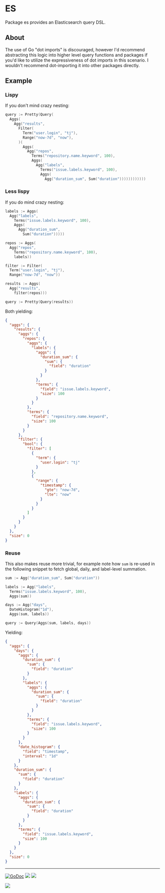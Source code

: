# ES

Package es provides an Elasticsearch query DSL.

## About

The use of Go "dot imports" is discouraged, however I'd recommend abstracting this logic into higher level query functions and packages if you'd like to utilize the expressiveness of dot imports in this scenario. I wouldn't recommend dot-importing it into other packages directly.

## Example

### Lispy

If you don't mind crazy nesting:

```go
query := Pretty(Query(
  Aggs(
    Agg("results",
      Filter(
        Term("user.login", "tj"),
        Range("now-7d", "now"),
      )(
        Aggs(
          Agg("repos",
            Terms("repository.name.keyword", 100),
            Aggs(
              Agg("labels",
                Terms("issue.labels.keyword", 100),
                Aggs(
                  Agg("duration_sum", Sum("duration"))))))))))))
```

### Less lispy

If you do mind crazy nesting:

```go
labels := Aggs(
  Agg("labels",
    Terms("issue.labels.keyword", 100),
    Aggs(
      Agg("duration_sum",
        Sum("duration")))))

repos := Aggs(
  Agg("repos",
    Terms("repository.name.keyword", 100),
    labels))

filter := Filter(
  Term("user.login", "tj"),
  Range("now-7d", "now"))

results := Aggs(
  Agg("results",
    filter(repos)))

query := Pretty(Query(results))
```

Both yielding:

```json
{
  "aggs": {
    "results": {
      "aggs": {
        "repos": {
          "aggs": {
            "labels": {
              "aggs": {
                "duration_sum": {
                  "sum": {
                    "field": "duration"
                  }
                }
              },
              "terms": {
                "field": "issue.labels.keyword",
                "size": 100
              }
            }
          },
          "terms": {
            "field": "repository.name.keyword",
            "size": 100
          }
        }
      },
      "filter": {
        "bool": {
          "filter": [
            {
              "term": {
                "user.login": "tj"
              }
            },
            {
              "range": {
                "timestamp": {
                  "gte": "now-7d",
                  "lte": "now"
                }
              }
            }
          ]
        }
      }
    }
  },
  "size": 0
}
```

### Reuse

This also makes reuse more trivial, for example note how `sum` is re-used in the following snippet to fetch global, daily, and label-level summation.

```go
sum := Agg("duration_sum", Sum("duration"))

labels := Agg("labels",
  Terms("issue.labels.keyword", 100),
  Aggs(sum))

days := Agg("days",
  DateHistogram("1d"),
  Aggs(sum, labels))

query := Query(Aggs(sum, labels, days))
```

Yielding:

```json
{
  "aggs": {
    "days": {
      "aggs": {
        "duration_sum": {
          "sum": {
            "field": "duration"
          }
        },
        "labels": {
          "aggs": {
            "duration_sum": {
              "sum": {
                "field": "duration"
              }
            }
          },
          "terms": {
            "field": "issue.labels.keyword",
            "size": 100
          }
        }
      },
      "date_histogram": {
        "field": "timestamp",
        "interval": "1d"
      }
    },
    "duration_sum": {
      "sum": {
        "field": "duration"
      }
    },
    "labels": {
      "aggs": {
        "duration_sum": {
          "sum": {
            "field": "duration"
          }
        }
      },
      "terms": {
        "field": "issue.labels.keyword",
        "size": 100
      }
    }
  },
  "size": 0
}
```

---

[![GoDoc](https://godoc.org/github.com/tj/es?status.svg)](https://godoc.org/github.com/tj/es)
![](https://img.shields.io/badge/license-MIT-blue.svg)
![](https://img.shields.io/badge/status-experimental-orange.svg)

<a href="https://apex.sh"><img src="http://tjholowaychuk.com:6000/svg/sponsor"></a>
